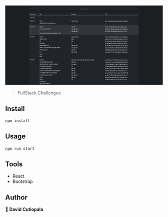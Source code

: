 [![table](https://raw.githubusercontent.com/cutioluis/FrontEnd_FileCSV/master/src/images/banner.PNG "table")](https://raw.githubusercontent.com/cutioluis/FrontEnd_FileCSV/master/src/images/banner.PNG "table")

> FullStack Challengue

## Install

```sh
npm install
```

## Usage

```sh
npm run start
```

## Tools 
- React
- Bootstrap


## Author

👤 **David Cutiopala**

